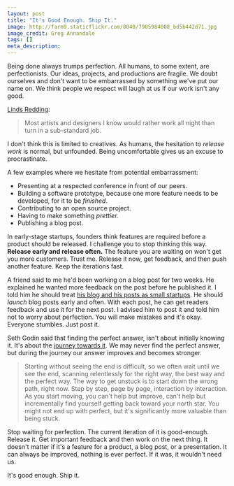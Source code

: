 ```yaml
---
layout: post
title: "It's Good Enough. Ship It."
image: http://farm9.staticflickr.com/8040/7905984008_bd5b442d71.jpg
image_credit: Greg Annandale
tags: []
meta_description: 
---
```


Being done always trumps perfection. All humans, to some extent, are perfectionists. Our ideas, projects, and productions are fragile. We doubt ourselves and don't want to be embarrassed by something we've put our name on. We think people we respect will laugh at us if our work isn't any good.

[Linds Redding][3]:
> Most artists and designers I know would rather work all night than turn in a sub-standard job. 

I don't think this is limited to creatives. As humans, the hesitation to _release work_ is normal, but unfounded. Being uncomfortable gives us an excuse to procrastinate.

A few examples where we hesitate from potential embarrassment:

* Presenting at a respected conference in front of our peers.
* Building a software prototype, because one more feature needs to be developed, for it to be _finished_.
* Contributing to an open source project.
* Having to make something _prettier._
* Publishing a blog post.

In early-stage startups, founders think features are required before a product should be released. I challenge you to stop thinking this way. __Release early and release often.__ The feature you are waiting on won't get you more customers. Trust me. Release it now, get feedback, and then push another feature. Keep the iterations fast.

A friend said to me he'd been working on a blog post for two weeks. He explained he wanted more feedback on the post before he published it. I told him he should treat [his blog and his posts as small startups][1]. He should _launch_ blog posts early and often. With each post, he can get readers feedback and use it for the next post. I advised him to post it and told him not to worry about perfection. You will make mistakes and it's okay. Everyone stumbles. Just post it.

Seth Godin said that finding the perfect answer, isn't about initially knowing it. It's about the [journey towards it][2]. We may never find the perfect answer, but during the journey our answer  improves and becomes stronger.

> Starting without seeing the end is difficult, so we often wait until we see the end, scanning relentlessly for the right way, the best way and the perfect way.
> The way to get unstuck is to start down the wrong path, right now.
> Step by step, page by page, interaction by interaction. As you start moving, you can't help but improve, can't help but incrementally find yourself getting back toward your north star.
> You might not end up with perfect, but it's significantly more valuable than being stuck.

Stop waiting for perfection. The current iteration of it is good-enough. Release it. Get important feedback and then work on the next thing. It doesn't matter if it's a feature for a product, a blog post, or a presentation. It can always be improved, nothing is ever perfect. If it was, it wouldn't need us.

It's good enough. Ship it.

[1]: /2012/10/a-blog-is-a-startup/ "Treat your blog like a startup"
[2]: http://sethgodin.typepad.com/seths_blog/2012/11/the-best-way-to-get-unstuck.html
[3]: http://www.lindsredding.com/2012/03/11/a-overdue-lesson-in-perspective/